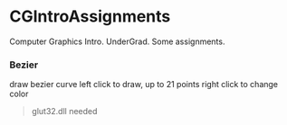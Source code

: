 # CGIntroAssignments
Computer Graphics Intro. UnderGrad. Some assignments.


### Bezier
draw bezier curve
left click to draw, up to 21 points
right click to change color

> glut32.dll needed